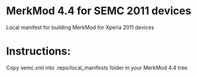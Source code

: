 MerkMod 4.4 for SEMC 2011 devices
===============

Local manifest for building MerkMod for Xperia 2011 devices


Instructions:
===============
Copy semc.xml into .repo/local_manifests folder in your MerkMod 4.4 tree
